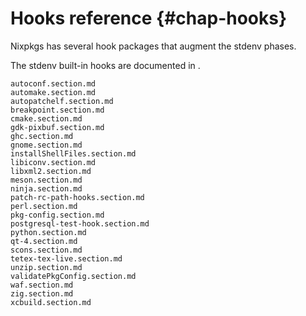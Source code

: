 # Hooks reference {#chap-hooks}

Nixpkgs has several hook packages that augment the stdenv phases.

The stdenv built-in hooks are documented in [](#ssec-setup-hooks).

```{=include=} sections
autoconf.section.md
automake.section.md
autopatchelf.section.md
breakpoint.section.md
cmake.section.md
gdk-pixbuf.section.md
ghc.section.md
gnome.section.md
installShellFiles.section.md
libiconv.section.md
libxml2.section.md
meson.section.md
ninja.section.md
patch-rc-path-hooks.section.md
perl.section.md
pkg-config.section.md
postgresql-test-hook.section.md
python.section.md
qt-4.section.md
scons.section.md
tetex-tex-live.section.md
unzip.section.md
validatePkgConfig.section.md
waf.section.md
zig.section.md
xcbuild.section.md
```
